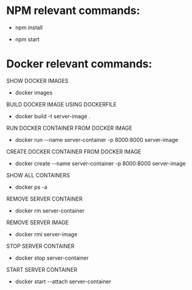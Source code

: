 # NPM relevant commands:

* npm install

* npm start


# Docker relevant commands:

SHOW DOCKER IMAGES
* docker images

BUILD DOCKER IMAGE USING DOCKERFILE
* docker build -t server-image .

RUN DOCKER CONTAINER FROM DOCKER IMAGE
* docker run --name server-container -p 8000:8000 server-image

CREATE DOCKER CONTAINER FROM DOCKER IMAGE
* docker create --name server-container -p 8000:8000 server-image

SHOW ALL CONTAINERS
* docker ps -a

REMOVE SERVER CONTAINER
* docker rm server-container

REMOVE SERVER IMAGE
* docker rmi server-image

STOP SERVER CONTAINER
* docker stop server-container

START SERVER CONTAINER
* docker start --attach server-container